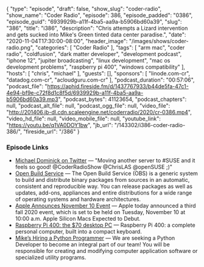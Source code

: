 {
  "type": "episode",
  "draft": false,
  "show_slug": "coder-radio",
  "show_name": "Coder Radio",
  "episode": 386,
  "episode_padded": "0386",
  "episode_guid": "6939929b-a11f-4ba5-aa9a-b5906bd60a39",
  "slug": "386",
  "title": "i386",
  "description": "Chris attempts a Lizard intervention and gets sucked into Mike's Green tinted data center paradise.",
  "date": "2020-11-04T17:30:00-08:00",
  "header_image": "/images/shows/coder-radio.png",
  "categories": [
    "Coder Radio"
  ],
  "tags": [
    "arm mac",
    "coder radio",
    "coldfusion",
    "dark matter developer",
    "development podcast",
    "iphone 12",
    "jupiter broadcasting",
    "linux development",
    "mac os development problems",
    "raspberry pi 400",
    "windows compatibility"
  ],
  "hosts": [
    "chris",
    "michael"
  ],
  "guests": [],
  "sponsors": [
    "linode.com-cr",
    "datadog.com-cr",
    "acloudguru.com-cr"
  ],
  "podcast_duration": "00:57:06",
  "podcast_file": "https://aphid.fireside.fm/d/1437767933/b44de5fa-47c1-4e94-bf9e-c72f8d1c8f5d/6939929b-a11f-4ba5-aa9a-b5906bd60a39.mp3",
  "podcast_bytes": 41123654,
  "podcast_chapters": null,
  "podcast_alt_file": null,
  "podcast_ogg_file": null,
  "video_file": "http://201406.jb-dl.cdn.scaleengine.net/coderradio/2020/cr-0386.mp4",
  "video_hd_file": null,
  "video_mobile_file": null,
  "youtube_link": "https://youtu.be/q1VA0DOY1bw",
  "jb_url": "/143302/i386-coder-radio-386/",
  "fireside_url": "/386"
}


### Episode Links

  * [Michael Dominick on Twitter](https://twitter.com/dominucco/status/1321668667252363270 "Michael Dominick on Twitter") — "Moving another server to #SUSE and it feels so good! @CoderRadioShow @ChrisLAS @openSUSE ;)"
  * [Open Build Service](https://openbuildservice.org/ "Open Build Service") — The Open Build Service (OBS) is a generic system to build and distribute binary packages from sources in an automatic, consistent and reproducible way. You can release packages as well as updates, add-ons, appliances and entire distributions for a wide range of operating systems and hardware architectures.
  * [Apple Announces November 10 Event](https://www.macrumors.com/2020/11/02/apple-november-event/?scrolla=5eb6d68b7fedc32c19ef33b4 "Apple Announces November 10 Event") — Apple today announced a third fall 2020 event, which is set to be held on Tuesday, November 10 at 10:00 a.m. Apple Silicon Macs Expected to Debut.
  * [Raspberry Pi 400: the $70 desktop PC](https://www.raspberrypi.org/blog/raspberry-pi-400-the-70-desktop-pc/ "Raspberry Pi 400: the $70 desktop PC") — Raspberry Pi 400: a complete personal computer, built into a compact keyboard.
  * [Mike’s Hiring a Python Programmer](https://www.ziprecruiter.com/c/The-Mad-Botter/Job/Python-Programmer/-in-Plant-City,FL?jid=ea1bcb13ee5d09cb "Mike’s Hiring a Python Programmer") — We are seeking a Python Developer to become an integral part of our team! You will be responsible for creating and modifying computer application software or specialized utility programs.


